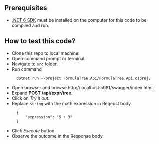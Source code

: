 ## Prerequisites
* [.NET 6 SDK](https://dotnet.microsoft.com/en-us/download/dotnet/6.0) must be installed on the computer for this code to be compiled and run.

## How to test this code?

* Clone this repo to local machine.
* Open command prompt or terminal.
* Navigate to `src` folder.
* Run command 
  ```
    dotnet run --project FormulaTree.Api/FormulaTree.Api.csproj.
  ```
* Open browser and browse http://localhost:5081/swagger/index.html.
* Expand **POST /api/expr/tree**.
* Click on *Try it out*.
* Replace `string` with the math expression in Reqeust body.
  ```
    {
        "expression": "5 + 3"
    }
  ```
* Click *Execute* button.
* Observe the outcome in the Response body.
